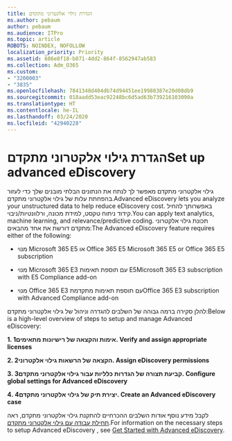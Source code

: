 ```yaml
---
title: הגדרת גילוי אלקטרוני מתקדם
ms.author: pebaum
author: pebaum
ms.audience: ITPro
ms.topic: article
ROBOTS: NOINDEX, NOFOLLOW
localization_priority: Priority
ms.assetid: 686e8f18-b871-4dd2-864f-8562947ab583
ms.collection: Adm_O365
ms.custom:
- "3200003"
- "3835"
ms.openlocfilehash: 7841348d404db74d94451ee19980387e20d08db9
ms.sourcegitcommit: 018aadd53eac92248bc6d5ad63b739216103090a
ms.translationtype: HT
ms.contentlocale: he-IL
ms.lasthandoff: 03/24/2020
ms.locfileid: "42940228"
---
```

# <a name="set-up-advanced-ediscovery"></a><span data-ttu-id="899b1-102">הגדרת גילוי אלקטרוני מתקדם</span><span class="sxs-lookup"><span data-stu-id="899b1-102">Set up advanced eDiscovery</span></span>

<span data-ttu-id="899b1-103">גילוי אלקטרוני מתקדם מאפשר לך לנתח את הנתונים הבלתי מובנים שלך כדי לעזור בהפחתת עלות של גילוי אלקטרוני מתקדם.</span><span class="sxs-lookup"><span data-stu-id="899b1-103">Advanced eDiscovery lets you analyze your unstructured data to help reduce eDiscovery cost.</span></span> <span data-ttu-id="899b1-104">באפשרותך להחיל קידוד ניתוח טקסט, למידת מכונה, ורלוונטיות/ניבוי.</span><span class="sxs-lookup"><span data-stu-id="899b1-104">You can apply text analytics, machine learning, and relevance/predictive coding.</span></span>  <span data-ttu-id="899b1-105">תכונת גילוי אלקטרוני מתקדם דורשת את אחד מהבאים:</span><span class="sxs-lookup"><span data-stu-id="899b1-105">The Advanced eDiscovery feature requires either of the following:</span></span>

- <span data-ttu-id="899b1-106">מנוי Microsoft 365 E5 או Office 365 E5 </span><span class="sxs-lookup"><span data-stu-id="899b1-106">Microsoft 365 E5 or Office 365 E5 subscription</span></span>

- <span data-ttu-id="899b1-107">מנוי Microsoft 365 E3 עם תוספת תאימות E5</span><span class="sxs-lookup"><span data-stu-id="899b1-107">Microsoft 365 E3 subscription with E5 Compliance add-on</span></span>

- <span data-ttu-id="899b1-108">מנוי Office 365 E3 עם תוספת תאימות מתקדמת</span><span class="sxs-lookup"><span data-stu-id="899b1-108">Office 365 E3 subscription with Advanced Compliance add-on</span></span>

<span data-ttu-id="899b1-109">להלן סקירה ברמה גבוהה של השלבים להגדרה וניהול של גילוי אלקטרוני מתקדם:</span><span class="sxs-lookup"><span data-stu-id="899b1-109">Below is a high-level overview of steps to setup and manage Advanced eDiscovery:</span></span>

<span data-ttu-id="899b1-110">**1. אימות והקצאה של רישיונות מתאימים**</span><span class="sxs-lookup"><span data-stu-id="899b1-110">**1. Verify and assign appropriate licenses**</span></span>

<span data-ttu-id="899b1-111">**2. הקצאה של הרשאות גילוי אלקטרוני**</span><span class="sxs-lookup"><span data-stu-id="899b1-111">**2. Assign eDiscovery permissions**</span></span>

<span data-ttu-id="899b1-112">**3. קביעת תצורה של הגדרות כלליות עבור גילוי אלקטרוני מתקדם**</span><span class="sxs-lookup"><span data-stu-id="899b1-112">**3. Configure global settings for Advanced eDiscovery**</span></span>

<span data-ttu-id="899b1-113">**4. יצירת תיק של גילוי אלקטרוני מתקדם**</span><span class="sxs-lookup"><span data-stu-id="899b1-113">**4. Create an Advanced eDiscovery case**</span></span>

<span data-ttu-id="899b1-114">לקבל מידע נוסף אודות השלבים ההכרחיים להתקנת גילוי אלקטרוני מתקדם, ראה [תחילת עבודה עם גילוי אלקטרוני מתקדם](https://docs.microsoft.com/microsoft-365/compliance/get-started-with-advanced-ediscovery?view=o365-worldwide).</span><span class="sxs-lookup"><span data-stu-id="899b1-114">For information on the necessary steps to setup Advanced eDiscovery , see  [Get Started with Advanced eDiscovery](https://docs.microsoft.com/microsoft-365/compliance/get-started-with-advanced-ediscovery?view=o365-worldwide).</span></span>
